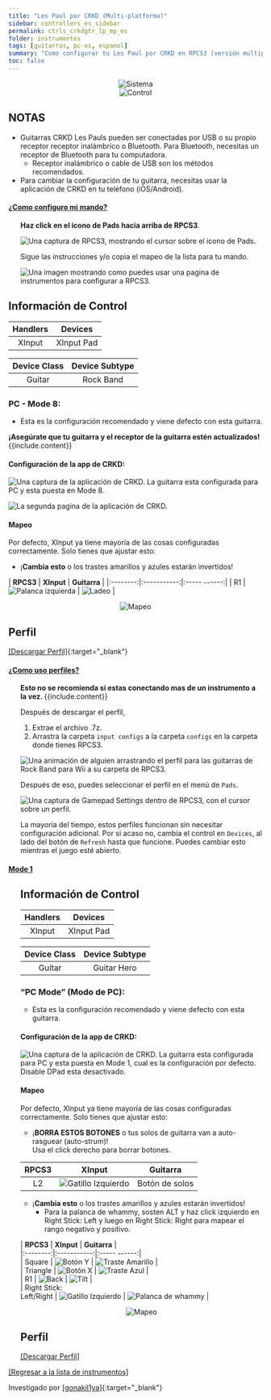 ```yaml
---
title: "Les Paul por CRKD (Multi-platforma)"
sidebar: controllers_es_sidebar
permalink: ctrls_crkdgtr_lp_mp_es
folder: instrumentos
tags: [guitarras, pc-es, espanol]
summary: "Como configurar tu Les Paul por CRKD en RPCS3 (versión multiplat)."
toc: false
---
```


<div align="center"> <img src="https://rb3pc.milohax.org/images/instruments/plat/crkd.png" alt="Sistema" title="Sistema"></div>

<div align="center"> <img src="https://rb3pc.milohax.org/images/instruments/cont/crkdlpcontroller.png" alt="Control" title="Control"></div>

## NOTAS

* Guitarras CRKD Les Pauls pueden ser conectadas por USB o su propio receptor receptor inalámbrico o Bluetooth. Para Bluetooth, necesitas un receptor de Bluetooth para tu computadora.
	* Receptor inalámbrico o cable de USB son los métodos recomendados.
* Para cambiar la configuración de tu guitarra, necesitas usar la aplicación de CRKD en tu teléfono (iOS/Android).

<!-- Map Start -->
<div class="panel-group" id="accordion">
                    <div class="panel panel-default">
                        <div class="panel-heading">
                            <h4 class="panel-title">
                                <a class="noCrossRef accordion-toggle" data-toggle="collapse" data-parent="#accordion" href="#como-mapear-pads">¿Como configuro mi mando?</a>
                            </h4>
                        </div>
                        <div id="como-mapear-pads" class="panel-collapse collapse noCrossRef">
                            <div class="panel-body">
<ul>
<p><strong>Haz click en el icono de Pads hacia arriba de RPCS3</strong>.</p>
<p><img src="https://rb3pc.milohax.org/images/instruments/rpcs3pad.png" alt="Una captura de RPCS3, mostrando el cursor sobre el icono de Pads." title="Pads"></p>
<p>Sigue las instrucciones y/o copia el mapeo de la lista para tu mando.</p>
<p><img src="https://rb3pc.milohax.org/images/instruments/gamepadlegend.png" alt="Una imagen mostrando como puedes usar una pagina de instrumentos para configurar a RPCS3." title="Mapeando un mando"></p>
</ul>
                            </div>
                        </div>
                    </div>
</div>
<!-- Map End -->

## Información de Control

| Handlers | Devices |
|:--------:|:-------:|
| XInput | XInput Pad |

| Device Class | Device Subtype |
|:------------:|:--------------:|
| Guitar | Rock Band |

### PC - Mode 8:
* Esta es la configuración recomendado y viene defecto con esta guitarra.

<div class="alert alert-info"><i class="fa fa-info-circle"></i> <b>¡Asegúrate que tu guitarra y el receptor de la guitarra estén actualizados!</b> {{include.content}}</div>

#### Configuración de la app de CRKD:

![Una captura de la aplicación de CRKD. La guitarra esta configurada para PC y esta puesta en Mode 8.](https://rb3pc.milohax.org/images/instruments/xtra/crkdlp/pcm81.jpg "CRKD CTRL")

![La segunda pagina de la aplicación de CRKD.](https://rb3pc.milohax.org/images/instruments/xtra/crkdlp/pcm82.jpg "CRKD CTRL")

#### Mapeo

Por defecto, XInput ya tiene mayoría de las cosas configuradas correctamente. Solo tienes que ajustar esto:

* ¡**Cambia esto** o los trastes amarillos y azules estarán invertidos!

| **RPCS3** | **XInput** | **Guitarra** |
|:--------:|:-----------:|:-----    ------:|
| R1 | ![Palanca izquierda](https://rb3pc.milohax.org/images/btns/ctrls/360/rs.png "Palanca izquierda") | ![Ladeo](https://rb3pc.milohax.org/images/btns/gtrs/ts.gif "Ladeo") | 

<div align="center"> <img src="https://rb3pc.milohax.org/images/instruments/maps/gtrcrkdlpmapping.png" alt="Mapeo" title="Mapeo"></div>

## Perfil

[[Descargar Perfil]](https://github.com/hmxmilohax/rb3-pc/raw/refs/heads/main/downloads/instrument-repo/CRKD%20Les%20Paul%20Guitar.7z){:target="_blank"}

<!-- Profile Start -->
<div class="panel-group" id="accordion">
                    <div class="panel panel-default">
                        <div class="panel-heading">
                            <h4 class="panel-title">
                                <a class="noCrossRef accordion-toggle" data-toggle="collapse" data-parent="#accordion" href="#como-uso-perfiles">¿Como uso perfiles?</a>
                            </h4>
                        </div>
                        <div id="como-uso-perfiles" class="panel-collapse collapse noCrossRef">
                            <div class="panel-body">
<ul>
<div class="alert alert-info"><i class="fa fa-info-circle"></i> <b>Esto no se recomienda si estas conectando mas de un instrumento a la vez. </b> {{include.content}}</div>
<p>Después de descargar el perfil,</p>
<ol>
<li>Extrae el archivo .7z.</li>
<li>Arrastra la carpeta <code>input configs</code> a la carpeta <code>configs</code> en la carpeta donde tienes RPCS3.</li>
</ol>
<p><img src="https://rb3pc.milohax.org/images/instruments/instrepoinstall.gif" alt="Una animación de alguien arrastrando el perfil para las guitarras de Rock Band para Wii a su carpeta de RPCS3." title="Instalando un perfil del Repo de Instrumentos"></p>
<p>Después de eso, puedes seleccionar el perfil en el menú de <code>Pads</code>.</p>
<p><img src="https://rb3pc.milohax.org/images/instruments/rpcs3padprofile.png" alt="Una captura de Gamepad Settings dentro de RPCS3, con el cursor sobre un perfil." title="Gamepad Settings"></p>
<p>La mayoría del tiempo, estos perfiles funcionan sin necesitar configuración adicional. Por si acaso no, cambia el control en <code>Devices</code>, al lado del botón de <code>Refresh</code> hasta que funcione. Puedes cambiar esto mientras el juego esté abierto.</p>
</ul>
                            </div>
                        </div>
                    </div>
</div>
<!-- Profiles End -->

<!-- Mode 1 Start -->
<div class="panel-group" id="accordion">
                    <div class="panel panel-default">
                        <div class="panel-heading">
                            <h4 class="panel-title">
                                <a class="noCrossRef accordion-toggle" data-toggle="collapse" data-parent="#accordion" href="#mode-one">Mode 1</a>
                            </h4>
                        </div>
                        <div id="how-to-use-profiles" class="panel-collapse collapse noCrossRef">
                            <div class="panel-body">
<ul>
<h2 id="información-de-control">Información de Control</h2>

<table>
<thead>
<tr>
<th align="center">Handlers</th>
<th align="center">Devices</th>
</tr>
</thead>
<tbody>
<tr>
<td align="center">XInput</td>
<td align="center">XInput Pad</td>
</tr>
</tbody>
</table>
<table>
<thead>
<tr>
<th align="center">Device Class</th>
<th align="center">Device Subtype</th>
</tr>
</thead>
<tbody>
<tr>
<td align="center">Guitar</td>
<td align="center">Guitar Hero</td>
</tr>
</tbody>
</table><h3 id="pc-mode-modo-de-pc">“PC Mode” (Modo de PC):</h3>
<ul>
<li>Esta es la configuración recomendado y viene defecto con esta guitarra.</li>
</ul>
<h4 id="configuración-de-la-app-de-crkd">Configuración de la app de CRKD:</h4>
<p><img src="https://rb3pc.milohax.org/images/instruments/xtra/crkdlp/default.jpg" alt="Una captura de la aplicación de CRKD. La guitarra esta configurada para PC y esta puesta en Mode 1, cual es la configuración por defecto. Disable DPad esta desactivado." title="CRKD CTRL"></p>
<h4 id="mapeo">Mapeo</h4>
<p>Por defecto, XInput ya tiene mayoría de las cosas configuradas correctamente. Solo tienes que ajustar esto:</p>
<ul>
<li>¡<strong>BORRA ESTOS BOTONES</strong> o tus solos de guitarra van a auto-rasguear (auto-strum)!<br>
Usa el click derecho para borrar botones.</li>
</ul>

<table>
<thead>
<tr>
<th align="center"><strong>RPCS3</strong></th>
<th align="center"><strong>XInput</strong></th>
<th align="center"><strong>Guitarra</strong></th>
</tr>
</thead>
<tbody>
<tr>
<td align="center">L2</td>
<td align="center"><img src="https://rb3pc.milohax.org/images/btns/ctrls/360/lt.png" alt="Gatillo Izquierdo" title="Gatillo Izquierdo"></td>
<td align="center">Botón de solos</td>
</tr>
</tbody>
</table><ul>
<li>¡<strong>Cambia esto</strong> o los trastes amarillos y azules estarán invertidos!
<ul>
<li>Para la palanca de whammy, sosten ALT y haz click izquierdo en Right Stick: Left y luego en Right Stick: Right para mapear el rango negativo y positivo.</li>
</ul>
</li>
</ul>
<p>| <strong>RPCS3</strong> | <strong>XInput</strong> | <strong>Guitarra</strong> |<br>
|:--------:|:-----------:|:-----    ------:|<br>
| Square | <img src="https://rb3pc.milohax.org/images/btns/ctrls/360/y.png" alt="Botón Y" title="Botón Y"> | <img src="https://rb3pc.milohax.org/images/btns/gtrs/yf.png" alt="Traste Amarillo" title="Traste Amarillo"> |<br>
| Triangle | <img src="https://rb3pc.milohax.org/images/btns/ctrls/360/x.png" alt="Botón X" title="Botón X"> | <img src="https://rb3pc.milohax.org/images/btns/gtrs/bf.png" alt="Traste Azul" title="Traste Azul"> |<br>
| R1 | <img src="https://rb3pc.milohax.org/images/btns/ctrls/360/back.png" alt="Back" title="Back"> | <img src="https://rb3pc.milohax.org/images/btns/gtrs/ts.gif" alt="Tilt" title="Tilt"> |<br>
| Right Stick: <br> Left/Right | <img src="https://rb3pc.milohax.org/images/btns/ctrls/360/lt.png" alt="Gatillo Izquierdo" title="Gatillo Izquierdo"> | <img src="https://rb3pc.milohax.org/images/btns/gtrs/wb.png" alt="Palanca de whammy" title="Palanca de whammy"> |</p>
<div align="center"> <img src="https://rb3pc.milohax.org/images/instruments/maps/gtrcrkdlp1mapping.png" alt="Mapeo" title="Mapeo"></div>
<h2 id="perfil">Perfil</h2>
<p><a href="https://github.com/hmxmilohax/rb3-pc/raw/refs/heads/main/downloads/instrument-repo/CRKD%20Les%20Paul%20M1%20Guitar.7z">[Descargar Perfil]</a></p>

</ul>
                            </div>
                        </div>
                    </div>
</div>
<!-- Mode 1 End -->

[[Regresar a la lista de instrumentos]](https://rb3pc.milohax.org/ctrls_es#lista-de-instrumentos)

Investigado por [[gonakil1ya]](https://gonakillya.neocities.org){:target="_blank"}
